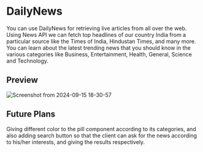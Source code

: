 # DailyNews
You can use DailyNews for retrieving live articles from all over the web. Using News API we can fetch top headlines of our country India from a particular source like the Times of India, Hindustan Times, and many more. You can learn about the latest trending news that you should know in the various categories like Business, Entertainment, Health, General, Science and Technology. 

## Preview
![Screenshot from 2024-09-15 18-30-57](https://github.com/user-attachments/assets/e75fdecb-8023-4ddb-859b-968651a3ecff)

## Future Plans
Giving different color to the pill component according to its categories, and also adding search button so that the client can ask for the news according to his/her interests, and giving the results respectively.
